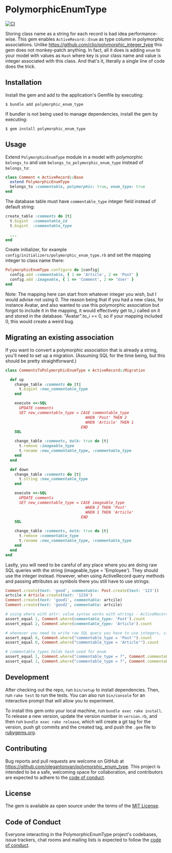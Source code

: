 # PolymorphicEnumType

[![CI](https://github.com/olegantonyan/polymorphic_enum_type/actions/workflows/ci.yml/badge.svg)](https://github.com/olegantonyan/polymorphic_enum_type/actions/workflows/ci.yml)

Storing class name as a string for each record is bad idea performance-wise. This gem enables `ActiveRecord::Enum` as type column in polymorphic associations. Unlike https://github.com/clio/polymorphic_integer_type this gem does not monkey-patch anything. In fact, all it does is adding `enum` to your model with values as `Hash` where key is your class name and value is integer associated with this class. And that's it, literally a single line of code does the trick.

## Installation

Install the gem and add to the application's Gemfile by executing:

    $ bundle add polymorphic_enum_type

If bundler is not being used to manage dependencies, install the gem by executing:

    $ gem install polymorphic_enum_type

## Usage

Extend `PolymorphicEnumType` module in a model with polymorphic `belongs_to` and use `belongs_to_polymorphic_enum_type` instead of `belongs_to`:
```ruby
class Comment < ActiveRecord::Base
  extend PolymorphicEnumType
  belongs_to :commentable, polymorphic: true, enum_type: true
end
```

The database table must have `commentable_type` integer field instead of default string:
```ruby
create_table :comments do |t|
  t.bigint  :commentable_id
  t.bigint  :commentable_type

  ...
end
```

Create initializer, for example `config/initializers/polymorphic_enum_type.rb` and set the mapping integer to class name there:
```ruby
PolymorphicEnumType.configure do |config|
  config.add :commentable, { 1 => 'Article', 2 => 'Post' }
  config.add :imageable, { 1 => 'Comment', 2 => 'User' }
end
```

Note: The mapping here can start from whatever integer you wish, but I would advise not using 0. The reason being that if you had a new class, for instance Avatar, and also wanted to use this polymorphic association but forgot to include it in the mapping, it would effectively get to_i called on it and stored in the database. "Avatar".to_i == 0, so if your mapping included 0, this would create a weird bug.

## Migrating an existing association

If you want to convert a polymorphic association that is already a string, you'll need to set up a migration. (Assuming SQL for the time being, but this should be pretty straightforward.)

```ruby
class CommentsToPolymorphicEnumType < ActiveRecord::Migration

  def up
    change_table :comments do |t|
      t.bigint :new_commentable_type
    end

    execute <<-SQL
      UPDATE comments
      SET new_commentable_type = CASE commentable_type
                                   WHEN 'Post' THEN 2
                                   WHEN 'Article' THEN 1
                                 END
    SQL

    change_table :comments, bulk: true do |t|
      t.remove :imageable_type
      t.rename :new_commentable_type, :commentable_type
    end
  end

  def down
    change_table :comments do |t|
      t.string :new_commentable_type
    end

    execute <<-SQL
      UPDATE comments
      SET new_commentable_type = CASE imageable_type
                                   WHEN 2 THEN 'Post'
                                   WHEN 1 THEN 'Article'
                                 END
    SQL

    change_table :comments, bulk: true do |t|
      t.remove :commentable_type
      t.rename :new_commentable_type, :commentable_type
    end
  end
end
```

Lastly, you will need to be careful of any place where you are doing raw SQL queries with the string (imageable_type = 'Employee'). They should use the integer instead. However, when using ActiveRecord query methods and passing attributes as symbols there you still have to use strings:

```ruby
Comment.create(text: 'good', commentable: Post.create(text: '123'))
artcile = Article.create(text: '1234')
Comment.create(text: 'good1', commentable: artcile)
Comment.create(text: 'good2', commentable: artcile)

# using where with attr: value syntax works with wtrings - ActiveRecord converts strings to enum values prior to query
assert_equal 1, Comment.where(commentable_type: 'Post').count
assert_equal 2, Comment.where(commentable_type: 'Article').count

# whenever you need to write raw SQL query you have to use integers, since ActiveRecord no longer converts strings to integers for enum in such cases
assert_equal 0, Comment.where("commentable_type = 'Post'").count
assert_equal 0, Comment.where("commentable_type = 'Article'").count

# commentable_types holds hash used for enum
assert_equal 1, Comment.where("commentable_type = ?", Comment.commentable_types['Post']).count
assert_equal 2, Comment.where("commentable_type = ?", Comment.commentable_types['Article']).count
```

## Development

After checking out the repo, run `bin/setup` to install dependencies. Then, run `rake test` to run the tests. You can also run `bin/console` for an interactive prompt that will allow you to experiment.

To install this gem onto your local machine, run `bundle exec rake install`. To release a new version, update the version number in `version.rb`, and then run `bundle exec rake release`, which will create a git tag for the version, push git commits and the created tag, and push the `.gem` file to [rubygems.org](https://rubygems.org).

## Contributing

Bug reports and pull requests are welcome on GitHub at https://github.com/olegantonyan/polymorphic_enum_type. This project is intended to be a safe, welcoming space for collaboration, and contributors are expected to adhere to the [code of conduct](https://github.com/olegantonyan/polymorphic_enum_type/blob/master/CODE_OF_CONDUCT.md).

## License

The gem is available as open source under the terms of the [MIT License](https://opensource.org/licenses/MIT).

## Code of Conduct

Everyone interacting in the PolymorphicEnumType project's codebases, issue trackers, chat rooms and mailing lists is expected to follow the [code of conduct](https://github.com/olegantonyan/polymorphic_enum_type/blob/master/CODE_OF_CONDUCT.md).
